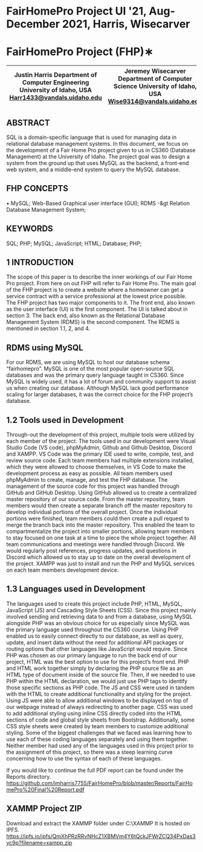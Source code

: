 # FairHomePro Project UI '21, Aug-December 2021, Harris, Wisecarver

# FairHomePro Project (FHP)∗

| Justin Harris Department of Computer Engineering University of Idaho, USA Harr1433@vandals.uidaho.edu	| Jeremey Wisecarver Department of Computer Science University of Idaho, USA Wise9314@vandals.uidaho.edu |
| --- | --- |

## ABSTRACT

SQL is a domain-specific language that is used for managing data in relational database management systems. In this document, we focus on the development of a Fair Home Pro project given to us in CS360 (Database Management) at the University of Idaho. The project goal was to design a system from the ground up that uses MySQL as the backend, a front-end web system, and a middle-end system to query the MySQL database.

## FHP CONCEPTS

• MySQL; Web-Based Graphical user interface (GUI); RDMS -\&gt Relation Database Management System;

## KEYWORDS

SQL; PHP; MySQL; JavaScript; HTML; Database; PHP;

## 1 INTRODUCTION

The scope of this paper is to describe the inner workings of our Fair Home Pro project. From here on out FHP will refer to Fair Home Pro. The main goal of the FHP project is to create a website where a homeowner can get a service contract with a service professional at the lowest price possible. The FHP project has two major components to it. The front end, also known as the user interface (UI) is the first component. The UI is talked about in section 3. The back end, also known as the Relational Database Management System (RDMS) is the second component. The RDMS is mentioned in section 1.1, 2, and 4.

## RDMS using MySQL

For our RDMS, we are using MySQL to host our database schema “fairhomepro”. MySQL is one of the most popular open-source SQL databases and was the primary query language taught in CS360. Since MySQL is widely used, it has a lot of forum and community support to assist us when creating our database. Although MySQL lack good performance scaling for larger databases, it was the correct choice for the FHP project’s database.

## 1.2 Tools used in Development

Through-out the development of this project, multiple tools were utilized by each member of the project. The tools used in our development were Visual Studio Code (VS code), phpMyAdmin, Github and Github Desktop, Discord and XAMPP. VS Code was the primary IDE used to write, compile, test, and review source code. Each team members had multiple extensions installed, which they were allowed to choose themselves, in VS Code to make the development process as easy as possible. All team members used phpMyAdmin to create, manage, and test the FHP database. The management of the source code for this project was handled through GitHub and GitHub Desktop. Using GitHub allowed us to create a centralized master repository of our source code. From the master repository, team members would then create a separate branch off the master repository to develop individual portions of the overall project. Once the individual portions were finished, team members could then create a pull request to merge the branch back into the master repository. This enabled the team to compartmentalize the project into smaller portions, allowing team members to stay focused on one task at a time to piece the whole project together. All team communications and meetings were handled through Discord. We would regularly post references, progress updates, and questions in Discord which allowed us to stay up to date on the overall development of the project. XAMPP was just to install and run the PHP and MySQL services on each team members development device. 

## 1.3 Languages used in Development

The languages used to create this project include PHP, HTML, MySQL, JavaScript (JS) and Cascading Style Sheets (CSS). Since this project mainly involved sending and retrieving data to and from a database, using MySQL alongside PHP was an obvious choice for us especially since MySQL was the primary language used throughout the CS360 course.  Using PHP enabled us to easily connect directly to our database, as well as query, update, and insert data without the need for additional API packages or routing options that other languages like JavaScript would require. Since PHP was chosen as our primary language to run the back end of our project, HTML was the best option to use for this project’s front end. PHP and HTML work together simply by declaring the PHP source file as an HTML type of document inside of the source file. Then, if we needed to use PHP within the HTML declaration, we would just use PHP tags to identify those specific sections as PHP code. The JS and CSS were used in tandem with the HTML to create additional functionality and styling for the project. Using JS were able to allow additional windows to be displayed on top of our webpage instead of always redirecting to another page. CSS was used to add additional styling using inline CSS directly coded into the HTML sections of code and global style sheets from Bootstrap. Additionally, some CSS style sheets were created by team members to customize additional styling. Some of the biggest challenges that we faced was learning how to use each of these coding languages separately and using them together. Neither member had used any of the languages used in this project prior to the assignment of this project, so there was a steep learning curve concerning how to use the syntax of each of these languages.

If you would like to continue the full PDF report can be found under the Reports directory. https://github.com/jmharris7755/FairHomePro/blob/master/Reports/FairHomePro%20Final%20Report.pdf

## XAMMP Project ZIP

Download and extract the XAMMP folder under C:\XAMMP It is hosted on IPFS. https://ipfs.io/ipfs/QmXhPRzRRvNHcZ1XBMVm4Y6tQckJFWrZCQ34PxDas3yc9p?filename=xampp.zip
